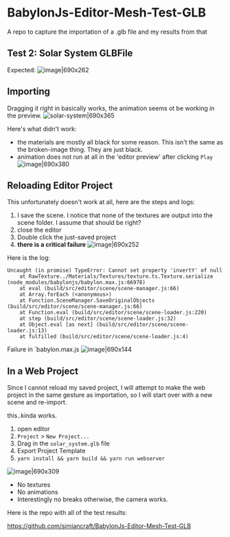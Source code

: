 # BabylonJs-Editor-Mesh-Test-GLB
A repo to capture the importation of a .glb file and my results from that

**Test 2: Solar System GLBFile**
-----
Expected:
![image|690x262](https://discourse-cloud-file-uploads.s3.dualstack.us-west-2.amazonaws.com/standard10/uploads/babylonjs/original/2X/3/3a60b060da6c7cc7abe68a7784e211d45a621c0d.jpeg) 

Importing
---
Dragging it right in basically works, the animation seems ot be working in the preview.
![solar-system|690x365](https://discourse-cloud-file-uploads.s3.dualstack.us-west-2.amazonaws.com/standard10/uploads/babylonjs/original/2X/3/36af89e719172eeb179cdf5d50b8c11f877e3ec6.gif) 

Here's what didn't work:
- the materials are mostly all black for some reason. This isn't the same as the broken-image thing. They are just black.
- animation does not run at all in the 'editor preview' after clicking `Play`
![image|690x380](https://discourse-cloud-file-uploads.s3.dualstack.us-west-2.amazonaws.com/standard10/uploads/babylonjs/original/2X/6/675e632ff991fd4d95ed3a9c0b281b8e62c5178d.png) 

**Reloading Editor Project**
--
This unfortunately doesn't work at all, here are the steps and logs:

1. I save the scene. I notice that none of the textures are output into the scene folder. I assume that should be right?
2. close the editor
3. Double click the just-saved project
4. **there is a critical failure**
![image|690x252](https://discourse-cloud-file-uploads.s3.dualstack.us-west-2.amazonaws.com/standard10/uploads/babylonjs/original/2X/8/836516b1f203961559adf8fc51d153ee3d91f510.png) 

Here is the log:
```
Uncaught (in promise) TypeError: Cannot set property 'invertY' of null
    at RawTexture../Materials/Textures/texture.ts.Texture.serialize (node_modules/babylonjs/babylon.max.js:66978)
    at eval (build/src/editor/scene/scene-manager.js:66)
    at Array.forEach (<anonymous>)
    at Function.SceneManager.SaveOriginalObjects (build/src/editor/scene/scene-manager.js:66)
    at Function.eval (build/src/editor/scene/scene-loader.js:220)
    at step (build/src/editor/scene/scene-loader.js:32)
    at Object.eval [as next] (build/src/editor/scene/scene-loader.js:13)
    at fulfilled (build/src/editor/scene/scene-loader.js:4)
```
Failure in `babylon.max.js
![image|690x144](https://discourse-cloud-file-uploads.s3.dualstack.us-west-2.amazonaws.com/standard10/uploads/babylonjs/original/2X/e/e4a52828b88e4144518bc5631830e28ecaee888e.png) 

**In a Web Project**
--
Since I cannot reload my saved project, I will attempt to make the web project in the same gesture as importation, so I will start over with a new scene and re-import.

this..kinda works.

1. open editor
2. `Project` > `New Project...`
3. Drag in the `solar_system.glb` file
4. Export Project Template
5. `yarn install && yarn build && yarn run webserver`

![image|690x309](https://discourse-cloud-file-uploads.s3.dualstack.us-west-2.amazonaws.com/standard10/uploads/babylonjs/original/2X/6/6f943a8febeac1956e592451a85804b6306615ea.png) 
- No textures
- No animations
- Interestingly no breaks otherwise, the camera works.



Here is the repo with all of the test results: 

https://github.com/simiancraft/BabylonJs-Editor-Mesh-Test-GLB
